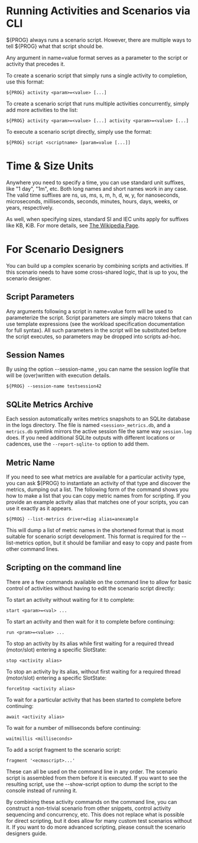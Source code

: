 Running Activities and Scenarios via CLI
========================================

${PROG} always runs a scenario script. However, there are multiple ways to tell
${PROG} what that script should be.

Any argument in name=value format serves as a parameter to the
script or activity that precedes it.

To create a scenario script that simply runs a single activity to completion,
use this format:
~~~
${PROG} activity <param>=<value> [...]
~~~

To create a scenario script that runs multiple activities concurrently,
simply add more activities to the list:
~~~
${PROG} activity <param>=<value> [...] activity <param>=<value> [...]
~~~

To execute a scenario script directly, simply use the format:
~~~
${PROG} script <scriptname> [param=value [...]]
~~~

Time & Size Units
=================
Anywhere you need to specify a time, you can use standard unit suffixes,
like "1 day", "1m", etc. Both long names and short names work in any
case. The valid time suffixes are ns, us, ms, s, m, h, d, w, y, for
nanoseconds, microseconds, milliseconds, seconds, minutes, hours,
days, weeks, or years, respectively.

As well, when specifying sizes, standard SI and IEC units apply for suffixes like
KB, KiB. For more details, see
[The Wikipedia Page](https://en.wikipedia.org/wiki/Binary_prefix).

For Scenario Designers
======================

You can build up a complex scenario by combining scripts and activities.
If this scenario needs to have some cross-shared logic, that is up to you,
the scenario designer.

## Script Parameters

Any arguments following a script in name=value form will be used to parameterize
the script. Script parameters are simply macro tokens that can use template expressions
(see the workload specification documentation for full syntax).
All such parameters in the script will be substituted before the script executes,
so parameters may be dropped into scripts ad-hoc.

## Session Names

By using the option --session-name <name>, you can name the session logfile
that will be (over)written with execution details.
~~~
${PROG} --session-name testsession42
~~~

## SQLite Metrics Archive

Each session automatically writes metrics snapshots to an SQLite database in the logs directory.
The file is named `<session>_metrics.db`, and a `metrics.db` symlink mirrors the active session file
the same way `session.log` does. If you need additional SQLite outputs with different locations or
cadences, use the `--report-sqlite-to` option to add them.

## Metric Name

If you need to see what metrics are available for a particular activity type,
you can ask ${PROG} to instantiate an activity of that type and discover the
metrics, dumping out a list. The following form of the command shows you how
to make a list that you can copy metric names from for scripting. If you provide
an example activity alias that matches one of your scripts, you can use it exactly
as it appears.
~~~
${PROG} --list-metrics driver=diag alias=anexample
~~~
This will dump a list of metric names in the shortened format that is most suitable
for scenario script development. This format is required for the --list-metrics
option, but it should be familiar and easy to copy and paste from other command lines.

## Scripting on the command line

There are a few commands available on the command line to allow for basic control
of activities without having to edit the scenario script directly:

To start an activity without waiting for it to complete:
~~~
start <param>=<val> ...
~~~

To start an activity and then wait for it to complete before continuing:
~~~
run <pram>=<value> ...
~~~

To stop an activity by its alias while first waiting for a required thread (motor/slot) entering a specific SlotState:
~~~
stop <activity alias>
~~~

To stop an activity by its alias, without first waiting for a required thread (motor/slot) entering a specific SlotState:
~~~
forceStop <activity alias>
~~~

To wait for a particular activity that has been started to complete before continuing:
~~~
await <activity alias>
~~~

To wait for a number of milliseconds before continuing:
~~~
waitmillis <milliseconds>
~~~

To add a script fragment to the scenario script:
~~~
fragment '<ecmascript>...'
~~~

These can all be used on the command line in any order. The scenario script is assembled
from them before it is executed. If you want to see the resulting script, use the
 --show-script option to dump the script to the console instead of running it.

By combining these activity commands on the command line, you can construct a non-trivial
scenario from other snippets, control activity sequencing and concurrency, etc. This does
not replace what is possible for direct scripting, but it does allow for many custom
test scenarios without it. If you want to do more advanced scripting, please consult
the scenario designers guide.
